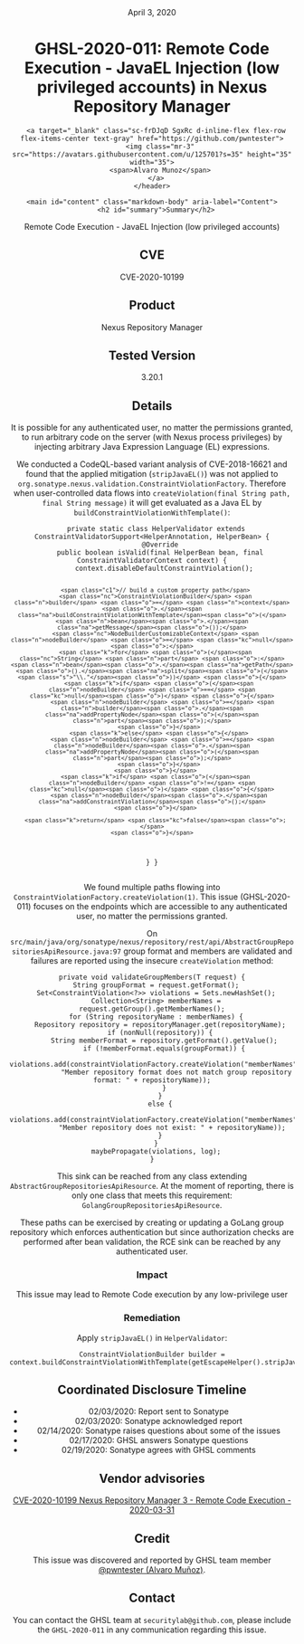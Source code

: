 <header class="post-header d-block mb-6">
      <div class="date text-mono f5 my-3">April 3, 2020</div>
      <h1 class="my-2 h00-mktg lh-condensed">GHSL-2020-011: Remote Code Execution - JavaEL Injection (low privileged accounts) in Nexus Repository Manager</h1>

      
      
      
      
      

      

      <a target="_blank" class="sc-frDJqD SgxRc d-inline-flex flex-row flex-items-center text-gray" href="https://github.com/pwntester">
        <img class="mr-3" src="https://avatars.githubusercontent.com/u/125701?s=35" height="35" width="35">
        <span>Alvaro Munoz</span>
      </a>
    </header>

    <main id="content" class="markdown-body" aria-label="Content">
      <h2 id="summary">Summary</h2>

<p>Remote Code Execution - JavaEL Injection (low privileged accounts)</p>

<h2 id="cve">CVE</h2>

<p>CVE-2020-10199</p>

<h2 id="product">Product</h2>
<p>Nexus Repository Manager</p>

<h2 id="tested-version">Tested Version</h2>
<p>3.20.1</p>

<h2 id="details">Details</h2>
<p>It is possible for any authenticated user, no matter the permissions granted, to run arbitrary code on the server (with Nexus process privileges) by injecting arbitrary Java Expression Language (EL) expressions.</p>

<p>We conducted a CodeQL-based variant analysis of CVE-2018-16621 and found that the applied mitigation (<code class="language-plaintext highlighter-rouge">stripJavaEL()</code>) was not applied to <code class="language-plaintext highlighter-rouge">org.sonatype.nexus.validation.ConstraintViolationFactory</code>. Therefore when user-controlled data flows into <code class="language-plaintext highlighter-rouge">createViolation(final String path, final String message)</code> it will get evaluated as a Java EL by <code class="language-plaintext highlighter-rouge">buildConstraintViolationWithTemplate()</code>:</p>

<div class="language-java highlighter-rouge"><div class="highlight"><pre class="highlight"><code>  <span class="kd">private</span> <span class="kd">static</span> <span class="kd">class</span> <span class="nc">HelperValidator</span> <span class="kd">extends</span> <span class="nc">ConstraintValidatorSupport</span><span class="o">&lt;</span><span class="nc">HelperAnnotation</span><span class="o">,</span> <span class="nc">HelperBean</span><span class="o">&gt;</span> <span class="o">{</span>
    <span class="nd">@Override</span>
    <span class="kd">public</span> <span class="kt">boolean</span> <span class="nf">isValid</span><span class="o">(</span><span class="kd">final</span> <span class="nc">HelperBean</span> <span class="n">bean</span><span class="o">,</span> <span class="kd">final</span> <span class="nc">ConstraintValidatorContext</span> <span class="n">context</span><span class="o">)</span> <span class="o">{</span>
      <span class="n">context</span><span class="o">.</span><span class="na">disableDefaultConstraintViolation</span><span class="o">();</span>

      <span class="c1">// build a custom property path</span>
      <span class="nc">ConstraintViolationBuilder</span> <span class="n">builder</span> <span class="o">=</span> <span class="n">context</span><span class="o">.</span><span class="na">buildConstraintViolationWithTemplate</span><span class="o">(</span><span class="n">bean</span><span class="o">.</span><span class="na">getMessage</span><span class="o">());</span>
      <span class="nc">NodeBuilderCustomizableContext</span> <span class="n">nodeBuilder</span> <span class="o">=</span> <span class="kc">null</span><span class="o">;</span>
      <span class="k">for</span> <span class="o">(</span><span class="nc">String</span> <span class="n">part</span> <span class="o">:</span> <span class="n">bean</span><span class="o">.</span><span class="na">getPath</span><span class="o">().</span><span class="na">split</span><span class="o">(</span><span class="s">"\\."</span><span class="o">))</span> <span class="o">{</span>
        <span class="k">if</span> <span class="o">(</span><span class="n">nodeBuilder</span> <span class="o">==</span> <span class="kc">null</span><span class="o">)</span> <span class="o">{</span>
          <span class="n">nodeBuilder</span> <span class="o">=</span> <span class="n">builder</span><span class="o">.</span><span class="na">addPropertyNode</span><span class="o">(</span><span class="n">part</span><span class="o">);</span>
        <span class="o">}</span>
        <span class="k">else</span> <span class="o">{</span>
          <span class="n">nodeBuilder</span> <span class="o">=</span> <span class="n">nodeBuilder</span><span class="o">.</span><span class="na">addPropertyNode</span><span class="o">(</span><span class="n">part</span><span class="o">);</span>
        <span class="o">}</span>
      <span class="o">}</span>
      <span class="k">if</span> <span class="o">(</span><span class="n">nodeBuilder</span> <span class="o">!=</span> <span class="kc">null</span><span class="o">)</span> <span class="o">{</span>
        <span class="n">nodeBuilder</span><span class="o">.</span><span class="na">addConstraintViolation</span><span class="o">();</span>
      <span class="o">}</span>

      <span class="k">return</span> <span class="kc">false</span><span class="o">;</span>
    <span class="o">}</span>
  <span class="o">}</span>
<span class="o">}</span>
</code></pre></div></div>

<p>We found multiple paths flowing into <code class="language-plaintext highlighter-rouge">ConstraintViolationFactory.createViolation(1)</code>. This issue (GHSL-2020-011) focuses on the endpoints which are accessible to any authenticated user, no matter the permissions granted.</p>

<p>On <code class="language-plaintext highlighter-rouge">src/main/java/org/sonatype/nexus/repository/rest/api/AbstractGroupRepositoriesApiResource.java:97</code> group format and members are validated and failures are reported using the insecure <code class="language-plaintext highlighter-rouge">createViolation</code> method:</p>

<div class="language-java highlighter-rouge"><div class="highlight"><pre class="highlight"><code><span class="kd">private</span> <span class="kt">void</span> <span class="nf">validateGroupMembers</span><span class="o">(</span><span class="no">T</span> <span class="n">request</span><span class="o">)</span> <span class="o">{</span>
  <span class="nc">String</span> <span class="n">groupFormat</span> <span class="o">=</span> <span class="n">request</span><span class="o">.</span><span class="na">getFormat</span><span class="o">();</span>
  <span class="nc">Set</span><span class="o">&lt;</span><span class="nc">ConstraintViolation</span><span class="o">&lt;?&gt;&gt;</span> <span class="n">violations</span> <span class="o">=</span> <span class="nc">Sets</span><span class="o">.</span><span class="na">newHashSet</span><span class="o">();</span>
  <span class="nc">Collection</span><span class="o">&lt;</span><span class="nc">String</span><span class="o">&gt;</span> <span class="n">memberNames</span> <span class="o">=</span> <span class="n">request</span><span class="o">.</span><span class="na">getGroup</span><span class="o">().</span><span class="na">getMemberNames</span><span class="o">();</span>
  <span class="k">for</span> <span class="o">(</span><span class="nc">String</span> <span class="n">repositoryName</span> <span class="o">:</span> <span class="n">memberNames</span><span class="o">)</span> <span class="o">{</span>
    <span class="nc">Repository</span> <span class="n">repository</span> <span class="o">=</span> <span class="n">repositoryManager</span><span class="o">.</span><span class="na">get</span><span class="o">(</span><span class="n">repositoryName</span><span class="o">);</span>
    <span class="k">if</span> <span class="o">(</span><span class="n">nonNull</span><span class="o">(</span><span class="n">repository</span><span class="o">))</span> <span class="o">{</span>
      <span class="nc">String</span> <span class="n">memberFormat</span> <span class="o">=</span> <span class="n">repository</span><span class="o">.</span><span class="na">getFormat</span><span class="o">().</span><span class="na">getValue</span><span class="o">();</span>
      <span class="k">if</span> <span class="o">(!</span><span class="n">memberFormat</span><span class="o">.</span><span class="na">equals</span><span class="o">(</span><span class="n">groupFormat</span><span class="o">))</span> <span class="o">{</span>
        <span class="n">violations</span><span class="o">.</span><span class="na">add</span><span class="o">(</span><span class="n">constraintViolationFactory</span><span class="o">.</span><span class="na">createViolation</span><span class="o">(</span><span class="s">"memberNames"</span><span class="o">,</span>
            <span class="s">"Member repository format does not match group repository format: "</span> <span class="o">+</span> <span class="n">repositoryName</span><span class="o">));</span>
      <span class="o">}</span>
    <span class="o">}</span>
    <span class="k">else</span> <span class="o">{</span>
      <span class="n">violations</span><span class="o">.</span><span class="na">add</span><span class="o">(</span><span class="n">constraintViolationFactory</span><span class="o">.</span><span class="na">createViolation</span><span class="o">(</span><span class="s">"memberNames"</span><span class="o">,</span>
          <span class="s">"Member repository does not exist: "</span> <span class="o">+</span> <span class="n">repositoryName</span><span class="o">));</span>
    <span class="o">}</span>
  <span class="o">}</span>
  <span class="n">maybePropagate</span><span class="o">(</span><span class="n">violations</span><span class="o">,</span> <span class="n">log</span><span class="o">);</span>
<span class="o">}</span>
</code></pre></div></div>

<p>This sink can be reached from any class extending <code class="language-plaintext highlighter-rouge">AbstractGroupRepositoriesApiResource</code>. At the moment of reporting, there is only one class that meets this requirement: <code class="language-plaintext highlighter-rouge">GolangGroupRepositoriesApiResource</code>.</p>

<p>These paths can be exercised by creating or updating a GoLang group repository which enforces authentication but since authorization checks are performed after bean validation, the RCE sink can be reached by any authenticated user.</p>

<h3 id="impact">Impact</h3>

<p>This issue may lead to Remote Code execution by any low-privilege user</p>

<h3 id="remediation">Remediation</h3>

<p>Apply <code class="language-plaintext highlighter-rouge">stripJavaEL()</code> in <code class="language-plaintext highlighter-rouge">HelperValidator</code>:</p>

<div class="language-plaintext highlighter-rouge"><div class="highlight"><pre class="highlight"><code>ConstraintViolationBuilder builder = context.buildConstraintViolationWithTemplate(getEscapeHelper().stripJavaEl(bean.getMessage()));
</code></pre></div></div>

<h2 id="coordinated-disclosure-timeline">Coordinated Disclosure Timeline</h2>
<ul>
  <li>02/03/2020: Report sent to Sonatype</li>
  <li>02/03/2020: Sonatype acknowledged report</li>
  <li>02/14/2020: Sonatype raises questions about some of the issues</li>
  <li>02/17/2020: GHSL answers Sonatype questions</li>
  <li>02/19/2020: Sonatype agrees with GHSL comments</li>
</ul>

<h2 id="vendor-advisories">Vendor advisories</h2>
<p><a href="https://support.sonatype.com/hc/en-us/articles/360044882533-CVE-2020-10199-Nexus-Repository-Manager-3-Remote-Code-Execution-2020-03-31">CVE-2020-10199 Nexus Repository Manager 3 - Remote Code Execution - 2020-03-31</a></p>

<h2 id="credit">Credit</h2>

<p>This issue was discovered and reported by GHSL team member <a href="https://github.com/pwntester">@pwntester (Alvaro Muñoz)</a>.</p>

<h2 id="contact">Contact</h2>

<p>You can contact the GHSL team at <code class="language-plaintext highlighter-rouge">securitylab@github.com</code>, please include the <code class="language-plaintext highlighter-rouge">GHSL-2020-011</code> in any communication regarding this issue.</p>

   